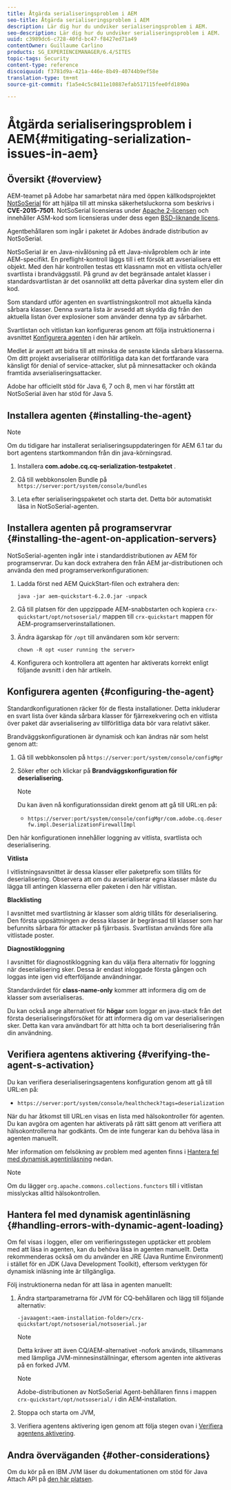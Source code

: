 ```yaml
---
title: Åtgärda serialiseringsproblem i AEM
seo-title: Åtgärda serialiseringsproblem i AEM
description: Lär dig hur du undviker serialiseringsproblem i AEM.
seo-description: Lär dig hur du undviker serialiseringsproblem i AEM.
uuid: c3989dc6-c728-40fd-bc47-f8427ed71a49
contentOwner: Guillaume Carlino
products: SG_EXPERIENCEMANAGER/6.4/SITES
topic-tags: Security
content-type: reference
discoiquuid: f3781d9a-421a-446e-8b49-40744b9ef58e
translation-type: tm+mt
source-git-commit: f1a5e4c5c8411e10887efab517115fee0fd1890a

---
```



# Åtgärda serialiseringsproblem i AEM{#mitigating-serialization-issues-in-aem}

## Översikt {#overview}

AEM-teamet på Adobe har samarbetat nära med öppen källkodsprojektet [NotSoSerial](https://github.com/kantega/notsoserial) för att hjälpa till att minska säkerhetsluckorna som beskrivs i **CVE-2015-7501**. NotSoSerial licensieras under [Apache 2-licensen](https://www.apache.org/licenses/LICENSE-2.0) och innehåller ASM-kod som licensieras under dess egen [BSD-liknande licens](https://asm.ow2.org/license.html).

Agentbehållaren som ingår i paketet är Adobes ändrade distribution av NotSoSerial.

NotSoSerial är en Java-nivålösning på ett Java-nivåproblem och är inte AEM-specifikt. En preflight-kontroll läggs till i ett försök att avserialisera ett objekt. Med den här kontrollen testas ett klassnamn mot en vitlista och/eller svartlista i brandväggsstil. På grund av det begränsade antalet klasser i standardsvartlistan är det osannolikt att detta påverkar dina system eller din kod.

Som standard utför agenten en svartlistningskontroll mot aktuella kända sårbara klasser. Denna svarta lista är avsedd att skydda dig från den aktuella listan över explosioner som använder denna typ av sårbarhet.

Svartlistan och vitlistan kan konfigureras genom att följa instruktionerna i avsnittet [Konfigurera agenten](/help/sites-administering/mitigating-serialization-issues.md#configuring-the-agent) i den här artikeln.

Medlet är avsett att bidra till att minska de senaste kända sårbara klasserna. Om ditt projekt avserialiserar otillförlitliga data kan det fortfarande vara känsligt för denial of service-attacker, slut på minnesattacker och okända framtida avserialiseringsattacker.

Adobe har officiellt stöd för Java 6, 7 och 8, men vi har förstått att NotSoSerial även har stöd för Java 5.

## Installera agenten {#installing-the-agent}

>[!NOTE]
>
>Om du tidigare har installerat serialiseringsuppdateringen för AEM 6.1 tar du bort agentens startkommandon från din java-körningsrad.

1. Installera **com.adobe.cq.cq-serialization-testpaketet** .

1. Gå till webbkonsolen Bundle på `https://server:port/system/console/bundles`
1. Leta efter serialiseringspaketet och starta det. Detta bör automatiskt läsa in NotSoSerial-agenten.

## Installera agenten på programservrar {#installing-the-agent-on-application-servers}

NotSoSerial-agenten ingår inte i standarddistributionen av AEM för programservrar. Du kan dock extrahera den från AEM jar-distributionen och använda den med programserverkonfigurationen:

1. Ladda först ned AEM QuickStart-filen och extrahera den:

   ```shell
   java -jar aem-quickstart-6.2.0.jar -unpack
   ```

1. Gå till platsen för den uppzippade AEM-snabbstarten och kopiera `crx-quickstart/opt/notsoserial/` mappen till `crx-quickstart` mappen för AEM-programserverinstallationen.

1. Ändra ägarskap för `/opt` till användaren som kör servern:

   ```shell
   chown -R opt <user running the server>
   ```

1. Konfigurera och kontrollera att agenten har aktiverats korrekt enligt följande avsnitt i den här artikeln.

## Konfigurera agenten {#configuring-the-agent}

Standardkonfigurationen räcker för de flesta installationer. Detta inkluderar en svart lista över kända sårbara klasser för fjärrexekvering och en vitlista över paket där avserialisering av tillförlitliga data bör vara relativt säker.

Brandväggskonfigurationen är dynamisk och kan ändras när som helst genom att:

1. Gå till webbkonsolen på `https://server:port/system/console/configMgr`
1. Söker efter och klickar på **Brandväggskonfiguration för deserialisering.**

   >[!NOTE]
   >
   >Du kan även nå konfigurationssidan direkt genom att gå till URL:en på:
   >
   >* `https://server:port/system/console/configMgr/com.adobe.cq.deserfw.impl.DeserializationFirewallImpl`


Den här konfigurationen innehåller loggning av vitlista, svartlista och deserialisering.

**Vitlista**

I vitlistningsavsnittet är dessa klasser eller paketprefix som tillåts för deserialisering. Observera att om du avserialiserar egna klasser måste du lägga till antingen klasserna eller paketen i den här vitlistan.

**Blacklisting**

I avsnittet med svartlistning är klasser som aldrig tillåts för deserialisering. Den första uppsättningen av dessa klasser är begränsad till klasser som har befunnits sårbara för attacker på fjärrbasis. Svartlistan används före alla vitlistade poster.

**Diagnostikloggning**

I avsnittet för diagnostikloggning kan du välja flera alternativ för loggning när deserialisering sker. Dessa är endast inloggade första gången och loggas inte igen vid efterföljande användningar.

Standardvärdet för **class-name-only** kommer att informera dig om de klasser som avserialiseras.

Du kan också ange alternativet för **högar** som loggar en java-stack från det första deserialiseringsförsöket för att informera dig om var deserialiseringen sker. Detta kan vara användbart för att hitta och ta bort deserialisering från din användning.

## Verifiera agentens aktivering {#verifying-the-agent-s-activation}

Du kan verifiera deserialiseringsagentens konfiguration genom att gå till URL:en på:

* `https://server:port/system/console/healthcheck?tags=deserialization`

När du har åtkomst till URL:en visas en lista med hälsokontroller för agenten. Du kan avgöra om agenten har aktiverats på rätt sätt genom att verifiera att hälsokontrollerna har godkänts. Om de inte fungerar kan du behöva läsa in agenten manuellt.

Mer information om felsökning av problem med agenten finns i [Hantera fel med dynamisk agentinläsning](#handling-errors-with-dynamic-agent-loading) nedan.

>[!NOTE]
>
>Om du lägger `org.apache.commons.collections.functors` till i vitlistan misslyckas alltid hälsokontrollen.

## Hantera fel med dynamisk agentinläsning {#handling-errors-with-dynamic-agent-loading}

Om fel visas i loggen, eller om verifieringsstegen upptäcker ett problem med att läsa in agenten, kan du behöva läsa in agenten manuellt. Detta rekommenderas också om du använder en JRE (Java Runtime Environment) i stället för en JDK (Java Development Toolkit), eftersom verktygen för dynamisk inläsning inte är tillgängliga.

Följ instruktionerna nedan för att läsa in agenten manuellt:

1. Ändra startparametrarna för JVM för CQ-behållaren och lägg till följande alternativ:

   ```shell
   -javaagent:<aem-installation-folder>/crx-quickstart/opt/notsoserial/notsoserial.jar
   ```

   >[!NOTE]
   >
   >Detta kräver att även CQ/AEM-alternativet -nofork används, tillsammans med lämpliga JVM-minnesinställningar, eftersom agenten inte aktiveras på en forked JVM.

   >[!NOTE]
   >
   >Adobe-distributionen av NotSoSerial Agent-behållaren finns i mappen `crx-quickstart/opt/notsoserial/` i din AEM-installation.

1. Stoppa och starta om JVM,

1. Verifiera agentens aktivering igen genom att följa stegen ovan i [Verifiera agentens aktivering](/help/sites-administering/mitigating-serialization-issues.md#verifying-the-agent-s-activation).

## Andra överväganden {#other-considerations}

Om du kör på en IBM JVM läser du dokumentationen om stöd för Java Attach API på [den här platsen](https://www.ibm.com/support/knowledgecenter/SSSTCZ_2.0.0/com.ibm.rt.doc.20/user/attachapi.html).

